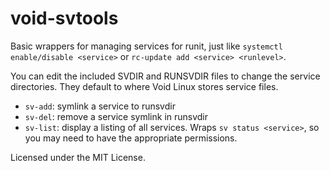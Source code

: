 # void-svtools
Basic wrappers for managing services for runit, just like `systemctl enable/disable <service>` or `rc-update add <service> <runlevel>`.

You can edit the included SVDIR and RUNSVDIR files to change the service directories. They default to where Void Linux stores service files.

- `sv-add`: symlink a service to runsvdir
- `sv-del`: remove a service symlink in runsvdir
- `sv-list`: display a listing of all services. Wraps `sv status <service>`, so you may need to have the appropriate permissions.

Licensed under the MIT License.
